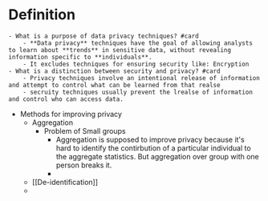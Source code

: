 # Definition
	- What is a purpose of data privacy techniques? #card
		- **Data privacy** techniques have the goal of allowing analysts to learn about **trends** in sensitive data, without revealing information specific to **individuals**.
		- It excludes techniques for ensuring security like: Encryption
	- What is a distinction between security and privacy? #card
		- Privacy techniques involve an intentional release of information and attempt to control what can be learned from that realse
		- secruity techniques usually prevent the lrealse of information and control who can access data.
- Methods for improving privacy
	- Aggregation
		- Problem of Small groups
			- Aggregation is supposed to improve privacy because it's hard to identify the contirbution of a particular individual to the aggregate statistics. But aggregation over group with one person breaks it.
			-
	- [[De-identification]]
	-